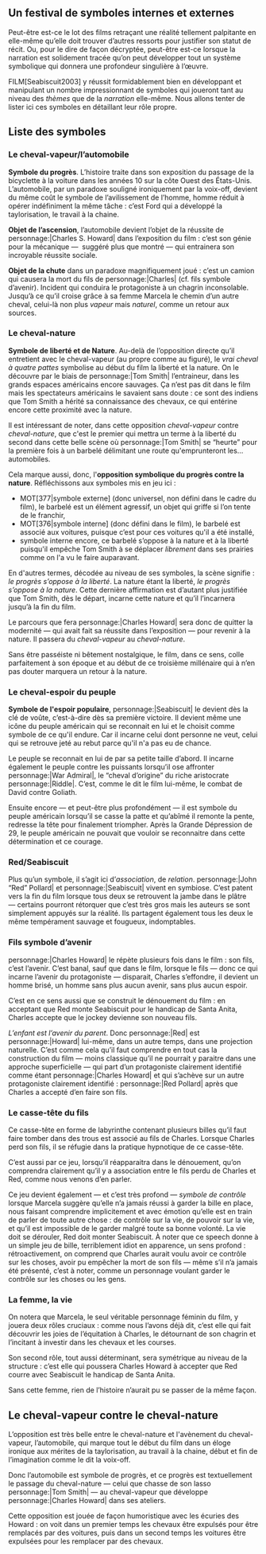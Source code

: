 
## Un festival de symboles internes et externes

Peut-être est-ce le lot des films retraçant une réalité tellement palpitante en elle-même qu’elle doit trouver d’autres ressorts pour justifier son statut de récit. Ou, pour le dire de façon décryptée, peut-être est-ce lorsque la narration est solidement tracée qu’on peut développer tout un système symbolique qui donnera une profondeur singulière à l’œuvre.

FILM[Seabiscuit2003] y réussit formidablement bien en développant et manipulant un nombre impressionnant de symboles qui joueront tant au niveau des *thèmes* que de la *narration* elle-même. Nous allons tenter de lister ici ces symboles en détaillant leur rôle propre.

## Liste des symboles

### Le cheval-vapeur/l’automobile

**Symbole du progrès**. L’histoire traite dans son exposition du passage de la bicyclette à la voiture dans les années 10 sur la côte Ouest des États-Unis. L’automobile, par un paradoxe souligné ironiquement par la voix-off, devient du même coût le symbole de l’avilissement de l’homme, homme réduit à opérer indéfiniment la même tâche : c’est Ford qui a développé la taylorisation, le travail à la chaine.

**Objet de l’ascension**, l’automobile devient l’objet de la réussite de personnage:|Charles S. Howard| dans l’exposition du film : c’est son génie pour la mécanique —  suggéré plus que montré — qui entrainera son incroyable réussite sociale.

**Objet de la chute** dans un paradoxe magnifiquement joué : c’est un camion qui causera la mort du fils de personnage:|Charles| (cf. fils symbole d’avenir). Incident qui conduira le protagoniste à un chagrin inconsolable. Jusqu’à ce qu’il croise grâce à sa femme Marcela le chemin d’un autre cheval, celui-là non plus *vapeur* mais *naturel*, comme un retour aux sources.

### Le cheval-nature

**Symbole de liberté et de Nature**. Au-delà de l’opposition directe qu’il entretient avec le cheval-vapeur (au propre comme au figuré), le *vrai cheval à quatre pattes* symbolise au début du film la liberté et la nature. On le découvre par le biais de personnage:|Tom Smith| l’entraineur, dans les grands espaces américains encore sauvages. Ça n’est pas dit dans le film mais les spectateurs américains le savaient sans doute : ce sont des indiens que Tom Smith a hérité sa connaissance des chevaux, ce qui entérine encore cette proximité avec la nature.

Il est intéressant de noter, dans cette opposition *cheval-vapeur* contre *cheval-nature*, que c'est le premier qui mettra un terme à la liberté du second dans cette belle scène où personnage:|Tom Smith| se “heurte” pour la première fois à un barbelé délimitant une route qu'emprunteront les… automobiles. 

Cela marque aussi, donc, l'**opposition symbolique du progrès contre la nature**. Réfléchissons aux symboles mis en jeu ici :

* MOT[377|symbole externe] (donc universel, non défini dans le cadre du film), le barbelé est un élément agressif, un objet qui griffe si l’on tente de le franchir,
* MOT[376|symbole interne] (donc défini dans le film), le barbelé est associé aux voitures, puisque c’est pour ces voitures qu'il a été installé,
* symbole interne encore, ce barbelé s’oppose à la nature et à la liberté puisqu'il empêche Tom Smith à se déplacer *librement* dans ses prairies comme on l'a vu le faire auparavant.

En d'autres termes, décodée au niveau de ses symboles, la scène signifie&nbsp;: *le progrès s’oppose à la liberté*. La nature étant la liberté, *le progrès s’oppose à la nature*. Cette dernière affirmation est d’autant plus justifiée que Tom Smith, dès le départ, incarne cette nature et qu’il l’incarnera jusqu’à la fin du film.

Le parcours que fera personnage:|Charles Howard| sera donc de quitter la modernité — qui avait fait sa réussite dans l’exposition — pour revenir à la nature. Il passera du *cheval-vapeur* au *cheval-nature*.

Sans être passéiste ni bêtement nostalgique, le film, dans ce sens, colle parfaitement à son époque et au début de ce troisième millénaire qui à n’en pas douter marquera un retour à la nature.

### Le cheval-espoir du peuple

**Symbole de l'espoir populaire**, personnage:|Seabiscuit| le devient dès la clé de voûte, c’est-à-dire dès sa première victoire. Il devient même une icône du peuple américain qui se reconnait en lui et le choisit comme symbole de ce qu'il endure. Car il incarne celui dont personne ne veut, celui qui se retrouve jeté au rebut parce qu'il n'a pas eu de chance.

Le peuple se reconnait en lui de par sa petite taille d’abord. Il incarne également le peuple contre les puissants lorsqu’il ose affronter personnage:|War Admiral|, le “cheval d’origine” du riche aristocrate personnage:|Riddle|. C’est, comme le dit le film lui-même, le combat de David contre Goliath.

Ensuite encore —&nbsp;et peut-être plus profondément&nbsp;— il est symbole du peuple américain lorsqu’il se casse la patte et qu’abîmé il remonte la pente, redresse la tête pour finalement triompher. Après la Grande Dépression de 29, le peuple américain ne pouvait que vouloir se reconnaitre dans cette détermination et ce courage.

### Red/Seabiscuit

Plus qu’un symbole, il s’agit ici d’*association*, de *relation*. personnage:|John “Red” Pollard| et personnage:|Seabiscuit| vivent en symbiose. C’est patent vers la fin du film lorsque tous deux se retrouvent la jambe dans le plâtre — certains pourront rétorquer que c’est très gros mais les auteurs se sont simplement appuyés sur la réalité. Ils partagent également tous les deux le même tempérament sauvage et fougueux, indomptables.

### Fils symbole d’avenir

personnage:|Charles Howard| le répète plusieurs fois dans le film : son fils, c’est l’avenir. C’est banal, sauf que dans le film, lorsque le fils — donc ce qui incarne l’avenir du protagoniste — disparait, Charles s’effondre, il devient un homme brisé, un homme sans plus aucun avenir, sans plus aucun espoir.

C’est en ce sens aussi que se construit le dénouement du film : en acceptant que Red monte Seabiscuit pour le handicap de Santa Anita, Charles accepte que le jockey devienne son nouveau fils.

*L’enfant est l’avenir du parent*. Donc personnage:|Red| est personnage:|Howard| lui-même, dans un autre temps, dans une projection naturelle. C’est comme cela qu’il faut comprendre en tout cas la construction du film — moins classique qu’il ne pourrait y paraitre dans une approche superficielle — qui part d’un protagoniste clairement identifié comme étant personnage:|Charles Howard| et qui s’achève sur un autre protagoniste clairement identifié : personnage:|Red Pollard| après que Charles a accepté d’en faire son fils.

### Le casse-tête du fils

Ce casse-tête en forme de labyrinthe contenant plusieurs billes qu’il faut faire tomber dans des trous est associé au fils de Charles. Lorsque Charles perd son fils, il se réfugie dans la pratique hypnotique de ce casse-tête. 

C’est aussi par ce jeu, lorsqu’il réapparaitra dans le dénouement, qu’on comprendra clairement qu’il y a association entre le fils perdu de Charles et Red, comme nous venons d’en parler.

Ce jeu devient également — et c’est très profond — *symbole de contrôle* lorsque Marcela suggère qu’elle n’a jamais réussi à garder la bille en place, nous faisant comprendre implicitement et avec émotion qu’elle est en train de parler de toute autre chose : de contrôle sur la vie, de pouvoir sur la vie, et qu’il est impossible de le garder malgré toute sa bonne volonté. La vie doit se dérouler, Red doit monter Seabiscuit.
À noter que ce speech donne à un simple jeu de bille, terriblement idiot en apparence, un sens profond : rétroactivement, on comprend que Charles aurait voulu avoir ce contrôle sur les choses, avoir pu empêcher la mort de son fils — même s’il n’a jamais été présenté, c’est à noter, comme un personnage voulant garder le contrôle sur les choses ou les gens.

### La femme, la vie

On notera que Marcela, le seul véritable personnage féminin du film, y jouera deux rôles cruciaux&nbsp;: comme nous l’avons déjà dit, c’est elle qui fait découvrir les joies de l’équitation à Charles, le détournant de son chagrin et l’incitant à investir dans les chevaux et les courses.

Son second rôle, tout aussi déterminant, sera symétrique au niveau de la structure : c’est elle qui poussera Charles Howard à accepter que Red courre avec Seabiscuit le handicap de Santa Anita.

Sans cette femme, rien de l’histoire n’aurait pu se passer de la même façon.


## Le cheval-vapeur contre le cheval-nature

L’opposition est très belle entre le cheval-nature et l'avènement du cheval-vapeur, l’automobile, qui marque tout le début du film dans un éloge ironique aux mérites de la taylorisation, au travail à la chaine, début et fin de l’imagination comme le dit la voix-off.

Donc l’automobile est symbole de progrès, et ce progrès est textuellement le passage du cheval-nature — celui que chasse de son lasso personnage:|Tom Smith| — au cheval-vapeur que développe personnage:|Charles Howard| dans ses ateliers.

Cette opposition est jouée de façon humoristique avec les écuries des Howard : on voit dans un premier temps les chevaux être expulsés pour être remplacés par des voitures, puis dans un second temps les voitures être expulsées pour les remplacer par des chevaux.
